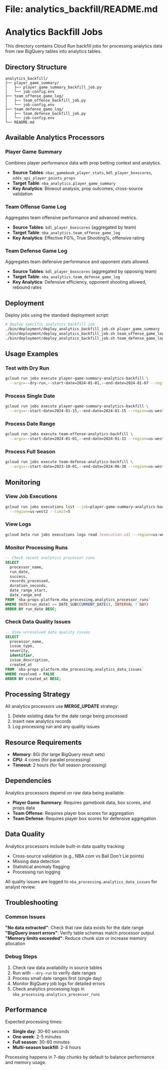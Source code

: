 # File: analytics_backfill/README.md

# Analytics Backfill Jobs

This directory contains Cloud Run backfill jobs for processing analytics data from raw BigQuery tables into analytics tables.

## Directory Structure

```
analytics_backfill/
├── player_game_summary/
│   ├── player_game_summary_backfill_job.py
│   └── job-config.env
├── team_offense_game_log/
│   ├── team_offense_backfill_job.py
│   └── job-config.env
├── team_defense_game_log/
│   ├── team_defense_backfill_job.py
│   └── job-config.env
└── README.md
```

## Available Analytics Processors

### Player Game Summary
Combines player performance data with prop betting context and analytics.
- **Source Tables**: `nbac_gamebook_player_stats`, `bdl_player_boxscores`, `odds_api_player_points_props`
- **Target Table**: `nba_analytics.player_game_summary`
- **Key Analytics**: Blowout analysis, prop outcomes, cross-source validation

### Team Offense Game Log
Aggregates team offensive performance and advanced metrics.
- **Source Tables**: `bdl_player_boxscores` (aggregated by team)
- **Target Table**: `nba_analytics.team_offense_game_log`
- **Key Analytics**: Effective FG%, True Shooting%, offensive rating

### Team Defense Game Log
Aggregates team defensive performance and opponent stats allowed.
- **Source Tables**: `bdl_player_boxscores` (aggregated by opposing team)
- **Target Table**: `nba_analytics.team_defense_game_log`
- **Key Analytics**: Defensive efficiency, opponent shooting allowed, rebound rates

## Deployment

Deploy jobs using the standard deployment script:

```bash
# Deploy specific analytics backfill job
./bin/deployment/deploy_analytics_backfill_job.sh player_game_summary
./bin/deployment/deploy_analytics_backfill_job.sh team_offense_game_log
./bin/deployment/deploy_analytics_backfill_job.sh team_defense_game_log
```

## Usage Examples

### Test with Dry Run
```bash
gcloud run jobs execute player-game-summary-analytics-backfill \
  --args=--dry-run,--start-date=2024-01-01,--end-date=2024-01-07 --region=us-west2
```

### Process Single Date
```bash
gcloud run jobs execute player-game-summary-analytics-backfill \
  --args=--start-date=2024-01-15,--end-date=2024-01-15 --region=us-west2
```

### Process Date Range
```bash
gcloud run jobs execute team-offense-analytics-backfill \
  --args=--start-date=2024-01-01,--end-date=2024-01-31 --region=us-west2
```

### Process Full Season
```bash
gcloud run jobs execute team-defense-analytics-backfill \
  --args=--start-date=2023-10-01,--end-date=2024-06-30 --region=us-west2
```

## Monitoring

### View Job Executions
```bash
gcloud run jobs executions list --job=player-game-summary-analytics-backfill \
  --region=us-west2 --limit=5
```

### View Logs
```bash
gcloud beta run jobs executions logs read [execution-id] --region=us-west2
```

### Monitor Processing Runs
```sql
-- Check recent analytics processor runs
SELECT 
  processor_name,
  run_date,
  success,
  records_processed,
  duration_seconds,
  date_range_start,
  date_range_end
FROM `nba-props-platform.nba_processing.analytics_processor_runs`
WHERE DATE(run_date) >= DATE_SUB(CURRENT_DATE(), INTERVAL 7 DAY)
ORDER BY run_date DESC;
```

### Check Data Quality Issues
```sql
-- View unresolved data quality issues
SELECT 
  processor_name,
  issue_type,
  severity,
  identifier,
  issue_description,
  created_at
FROM `nba-props-platform.nba_processing.analytics_data_issues`
WHERE resolved = FALSE
ORDER BY created_at DESC;
```

## Processing Strategy

All analytics processors use **MERGE_UPDATE** strategy:
1. Delete existing data for the date range being processed
2. Insert new analytics records
3. Log processing run and any quality issues

## Resource Requirements

- **Memory**: 8Gi (for large BigQuery result sets)
- **CPU**: 4 cores (for parallel processing)
- **Timeout**: 2 hours (for full season processing)

## Dependencies

Analytics processors depend on raw data being available:
- **Player Game Summary**: Requires gamebook data, box scores, and props data
- **Team Offense**: Requires player box scores for aggregation
- **Team Defense**: Requires player box scores for defensive aggregation

## Data Quality

Analytics processors include built-in data quality tracking:
- Cross-source validation (e.g., NBA.com vs Ball Don't Lie points)
- Missing data detection
- Statistical anomaly flagging
- Processing run logging

All quality issues are logged to `nba_processing.analytics_data_issues` for analyst review.

## Troubleshooting

### Common Issues

**"No data extracted"**: Check that raw data exists for the date range
**"BigQuery insert errors"**: Verify table schemas match processor output
**"Memory limits exceeded"**: Reduce chunk size or increase memory allocation

### Debug Steps

1. Check raw data availability in source tables
2. Run with `--dry-run` to verify date ranges
3. Process small date ranges first (single day)
4. Monitor BigQuery job logs for detailed errors
5. Check analytics processing logs in `nba_processing.analytics_processor_runs`

## Performance

Expected processing times:
- **Single day**: 30-60 seconds
- **One week**: 2-5 minutes  
- **Full season**: 30-60 minutes
- **Multi-season backfill**: 2-4 hours

Processing happens in 7-day chunks by default to balance performance and memory usage.
